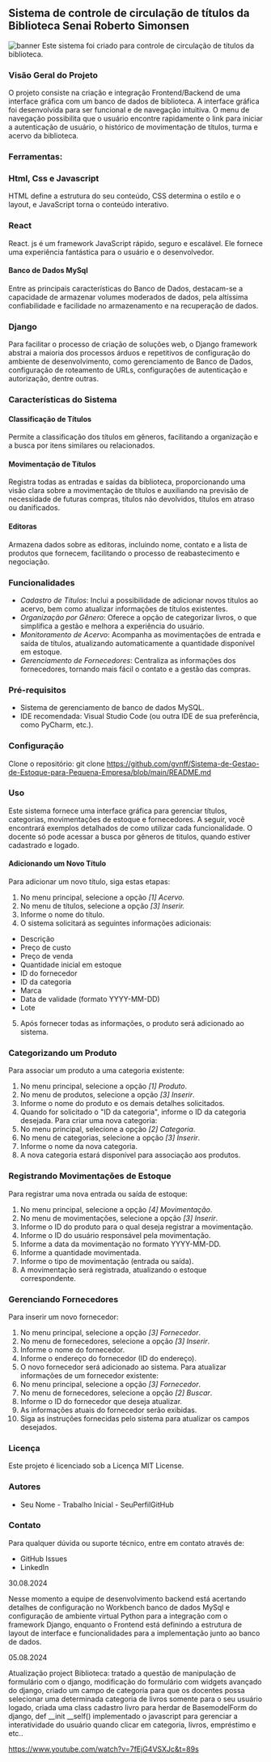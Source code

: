

## Sistema de controle de circulação de títulos da Biblioteca Senai Roberto Simonsen
![banner](https://logodownload.org/wp-content/uploads/2019/08/senai-logo.png)
Este sistema foi criado para controle de circulação de títulos da biblioteca.

### Visão Geral do Projeto
O projeto consiste na criação e integração Frontend/Backend de uma interface gráfica com um banco de dados de biblioteca. 
A interface gráfica foi desenvolvida para ser funcional e de navegação intuitiva. O menu de navegação possibilita que o usuário encontre rapidamente o link para iniciar a autenticação de usuário, o histórico de movimentação de títulos, turma e acervo da biblioteca.

### Ferramentas:

### Html, Css e Javascript

HTML define a estrutura do seu conteúdo, CSS determina o estilo e o layout, e JavaScript torna o conteúdo interativo.

### React
React. js é um framework JavaScript rápido, seguro e escalável. Ele fornece uma experiência fantástica para o usuário e o desenvolvedor.
#### Banco de Dados MySql
Entre as principais características do Banco de Dados, destacam-se a capacidade de armazenar volumes moderados de dados, pela altíssima confiabilidade e facilidade no armazenamento e na recuperação de dados.

### Django
Para facilitar o processo de criação de soluções web, o Django framework abstrai a maioria dos processos árduos e repetitivos de configuração do ambiente de desenvolvimento, como gerenciamento de Banco de Dados, configuração de roteamento de URLs, configurações de autenticação e autorização, dentre outras.

### Características do Sistema

#### Classificação de Títulos
Permite a classificação dos títulos em gêneros, facilitando a organização e a 
busca por itens similares ou relacionados.
#### Movimentação de Títulos
Registra todas as entradas e saídas da biblioteca, proporcionando uma visão clara 
sobre a movimentação de títulos e auxiliando na previsão de necessidade de
futuras compras, títulos não devolvidos, títulos em atraso ou danificados.
#### Editoras
Armazena dados sobre as editoras, incluindo nome, contato e a lista de produtos 
que fornecem, facilitando o processo de reabastecimento e negociação.
### Funcionalidades
- *Cadastro de Títulos*: Inclui a possibilidade de adicionar novos títulos ao 
acervo, bem como atualizar informações de títulos existentes.
- *Organização por Gênero*: Oferece a opção de categorizar livros, o que 
simplifica a gestão e melhora a experiência do usuário.
- *Monitoramento de Acervo*: Acompanha as movimentações de entrada e 
saída de títulos, atualizando automaticamente a quantidade disponível em 
estoque.
- *Gerenciamento de Fornecedores*: Centraliza as informações dos 
fornecedores, tornando mais fácil o contato e a gestão das compras.

### Pré-requisitos
- Sistema de gerenciamento de banco de dados MySQL.
- IDE recomendada: Visual Studio Code (ou outra IDE de sua preferência, como PyCharm, etc.).
### Configuração
Clone o repositório:
git clone https://github.com/gvnff/Sistema-de-Gestao-de-Estoque-para-Pequena-Empresa/blob/main/README.md 
### Uso
Este sistema fornece uma interface gráfica para gerenciar títulos, 
categorias, movimentações de estoque e fornecedores. A seguir, você encontrará 
exemplos detalhados de como utilizar cada funcionalidade.
O docente só pode acessar a busca por gêneros de titulos, quando estiver cadastrado e logado.
#### Adicionando um Novo Título
Para adicionar um novo título, siga estas etapas:
1. No menu principal, selecione a opção *[1] Acervo.*
2. No menu de títulos, selecione a opção *[3] Inserir.*
3. Informe o nome do título.
4. O sistema solicitará as seguintes informações adicionais:
- Descrição
- Preço de custo
- Preço de venda
- Quantidade inicial em estoque
- ID do fornecedor
- ID da categoria
- Marca
- Data de validade (formato YYYY-MM-DD)
- Lote
5. Após fornecer todas as informações, o produto será adicionado ao sistema.

### Categorizando um Produto
Para associar um produto a uma categoria existente:
1. No menu principal, selecione a opção *[1] Produto*.
2. No menu de produtos, selecione a opção *[3] Inserir*.
3. Informe o nome do produto e os demais detalhes solicitados.
4. Quando for solicitado o "ID da categoria", informe o ID da categoria desejada.
Para criar uma nova categoria:
1. No menu principal, selecione a opção *[2] Categoria*.
2. No menu de categorias, selecione a opção *[3] Inserir*.
3. Informe o nome da nova categoria.
4. A nova categoria estará disponível para associação aos produtos.
### Registrando Movimentações de Estoque
Para registrar uma nova entrada ou saída de estoque:
1. No menu principal, selecione a opção *[4] Movimentação*.
2. No menu de movimentações, selecione a opção *[3] Inserir*.
3. Informe o ID do produto para o qual deseja registrar a movimentação.
4. Informe o ID do usuário responsável pela movimentação.
5. Informe a data da movimentação no formato YYYY-MM-DD.
6. Informe a quantidade movimentada.
7. Informe o tipo de movimentação (entrada ou saída).
8. A movimentação será registrada, atualizando o estoque correspondente.
### Gerenciando Fornecedores
Para inserir um novo fornecedor:
1. No menu principal, selecione a opção *[3] Fornecedor*.
2. No menu de fornecedores, selecione a opção *[3] Inserir*.
3. Informe o nome do fornecedor.
4. Informe o endereço do fornecedor (ID do endereço).
5. O novo fornecedor será adicionado ao sistema.
Para atualizar informações de um fornecedor existente:
1. No menu principal, selecione a opção *[3] Fornecedor*.
2. No menu de fornecedores, selecione a opção *[2] Buscar*.
3. Informe o ID do fornecedor que deseja atualizar.
4. As informações atuais do fornecedor serão exibidas.
5. Siga as instruções fornecidas pelo sistema para atualizar os campos 
desejados.
### Licença
Este projeto é licenciado sob a Licença MIT License.
### Autores
- Seu Nome - Trabalho Inicial - SeuPerfilGitHub
### Contato
Para qualquer dúvida ou suporte técnico, entre em contato através de:
- GitHub Issues
- LinkedIn

30.08.2024

Nesse momento a equipe de desenvolvimento backend está acertando detalhes de configuração no Workbench banco de dados MySql e configuração de ambiente virtual Python para a integração com o framework Django, enquanto o Frontend está definindo a estrutura de layout de interface e funcionalidades para a implementação junto ao banco de dados.

05.08.2024

Atualização project Biblioteca: tratado a questão de manipulação de formulário com o django, modificação do formulário com widgets avançado do django, criado um campo de categoria para que os docentes possa selecionar uma determinada categoria de livros somente para o seu usuário logado, criada uma class cadastro livro para herdar de  BasemodelForm do django,  def __init __self() implementado o javascript para gerenciar a interatividade do usuário quando clicar em categoria, livros, empréstimo  e etc..

https://www.youtube.com/watch?v=7fEjG4VSXJc&t=89s
